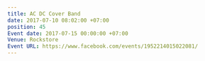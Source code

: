 ```yaml
---
title: AC DC Cover Band
date: 2017-07-10 08:02:00 +07:00
position: 45
Event date: 2017-07-15 00:00:00 +07:00
Venue: Rockstore
Event URL: https://www.facebook.com/events/1952214015022081/
---
```


